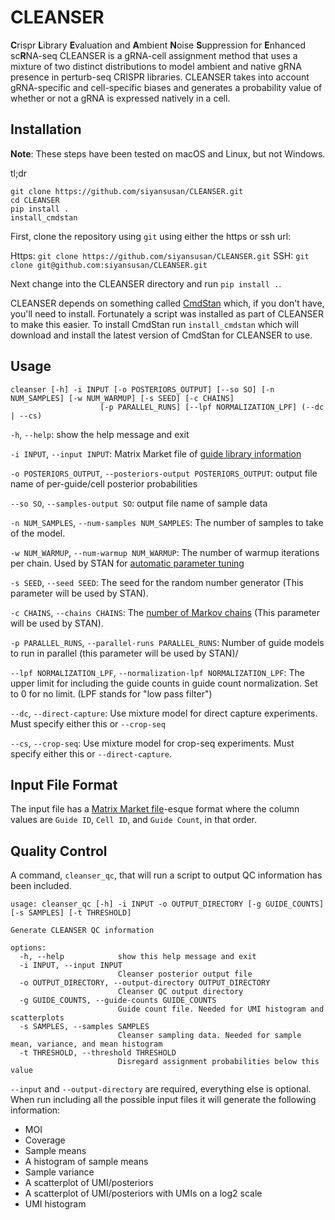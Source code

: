 # CLEANSER

**C**rispr **L**ibrary **E**valuation and **A**mbient **N**oise **S**uppression for **E**nhanced sc**R**NA-seq
CLEANSER is a gRNA-cell assignment method that uses a mixture of two distinct distributions to model ambient and native gRNA presence in perturb-seq CRISPR libraries. CLEANSER takes into account gRNA-specific and cell-specific biases and generates a probability value of whether or not a gRNA is expressed natively in a cell.

## Installation

**Note**: These steps have been tested on macOS and Linux, but not Windows.

tl;dr

    git clone https://github.com/siyansusan/CLEANSER.git
    cd CLEANSER
    pip install .
    install_cmdstan

First, clone the repository using `git` using either the https or ssh url:

Https: `git clone https://github.com/siyansusan/CLEANSER.git`
SSH: `git clone git@github.com:siyansusan/CLEANSER.git`

Next change into the CLEANSER directory and run `pip install .`.

CLEANSER depends on something called [CmdStan](https://mc-stan.org/docs/cmdstan-guide/index.html) which, if you don't have, you'll need to install. Fortunately a script was installed as part of CLEANSER to make this easier. To install CmdStan run `install_cmdstan` which will download and install the latest version of CmdStan for CLEANSER to use.

## Usage

    cleanser [-h] -i INPUT [-o POSTERIORS_OUTPUT] [--so SO] [-n NUM_SAMPLES] [-w NUM_WARMUP] [-s SEED] [-c CHAINS]
                        [-p PARALLEL_RUNS] [--lpf NORMALIZATION_LPF] (--dc | --cs)

`-h`, `--help`: show the help message and exit

`-i INPUT`, `--input INPUT`: Matrix Market file of [guide library information](#input-file-format)

`-o POSTERIORS_OUTPUT`, `--posteriors-output POSTERIORS_OUTPUT`: output file name of per-guide/cell posterior probabilities

`--so SO`, `--samples-output SO`: output file name of sample data

`-n NUM_SAMPLES`, `--num-samples NUM_SAMPLES`: The number of samples to take of the model.

`-w NUM_WARMUP`, `--num-warmup NUM_WARMUP`: The number of warmup iterations per chain. Used by STAN for [automatic parameter tuning](https://mc-stan.org/docs/reference-manual/hmc-algorithm-parameters.html#automatic-parameter-tuning)

`-s SEED`, `--seed SEED`: The seed for the random number generator (This parameter will be used by STAN).

`-c CHAINS`, `--chains CHAINS`: The [number of Markov chains](https://mc-stan.org/docs/cmdstan-guide/mcmc-intro.html#multi-chain-sampling) (This parameter will be used by STAN).

`-p PARALLEL_RUNS`, `--parallel-runs PARALLEL_RUNS`: Number of guide models to run in parallel (this parameter will be used by STAN)/

`--lpf NORMALIZATION_LPF`, `--normalization-lpf NORMALIZATION_LPF`: The upper limit for including the guide counts in guide count normalization. Set to 0 for no limit. (LPF stands for "low pass filter")

`--dc`, `--direct-capture`: Use mixture model for direct capture experiments. Must specify either this or `--crop-seq`

`--cs`, `--crop-seq`: Use mixture model for crop-seq experiments. Must specify either this or `--direct-capture`.

## Input File Format

The input file has a [Matrix Market file](https://math.nist.gov/MatrixMarket/formats.html#MMformat)-esque format where the column values are `Guide ID`, `Cell ID`, and `Guide Count`, in that order.

## Quality Control

A command, `cleanser_qc`, that will run a script to output QC information has been included.

```
usage: cleanser_qc [-h] -i INPUT -o OUTPUT_DIRECTORY [-g GUIDE_COUNTS] [-s SAMPLES] [-t THRESHOLD]

Generate CLEANSER QC information

options:
  -h, --help            show this help message and exit
  -i INPUT, --input INPUT
                        Cleanser posterior output file
  -o OUTPUT_DIRECTORY, --output-directory OUTPUT_DIRECTORY
                        Cleanser QC output directory
  -g GUIDE_COUNTS, --guide-counts GUIDE_COUNTS
                        Guide count file. Needed for UMI histogram and scatterplots
  -s SAMPLES, --samples SAMPLES
                        Cleanser sampling data. Needed for sample mean, variance, and mean histogram
  -t THRESHOLD, --threshold THRESHOLD
                        Disregard assignment probabilities below this value
```

`--input` and `--output-directory` are required, everything else is optional. When run including all the possible input files it will generate the following information:

- MOI
- Coverage
- Sample means
- A histogram of sample means
- Sample variance
- A scatterplot of UMI/posteriors
- A scatterplot of UMI/posteriors with UMIs on a log2 scale
- UMI histogram
